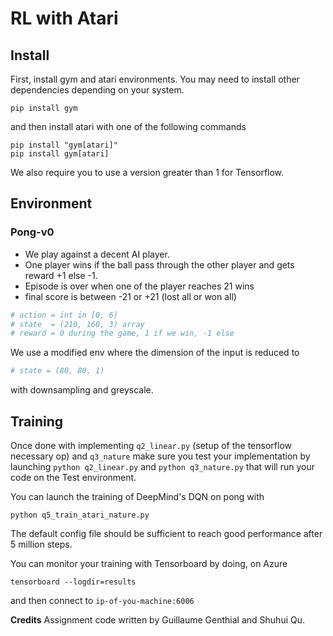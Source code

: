 # RL with Atari

## Install

First, install gym and atari environments. You may need to install other dependencies depending on your system.

```
pip install gym
```

and then install atari with one of the following commands
```
pip install "gym[atari]"
pip install gym[atari]
```

We also require you to use a version greater than 1 for Tensorflow.


## Environment

### Pong-v0

- We play against a decent AI player.
- One player wins if the ball pass through the other player and gets reward +1 else -1.
- Episode is over when one of the player reaches 21 wins
- final score is between -21 or +21 (lost all or won all)

```python
# action = int in [0, 6)
# state  = (210, 160, 3) array
# reward = 0 during the game, 1 if we win, -1 else
```

We use a modified env where the dimension of the input is reduced to

```python
# state = (80, 80, 1)
```

with downsampling and greyscale.

## Training

Once done with implementing `q2_linear.py` (setup of the tensorflow necessary op) and `q3_nature` make sure you test your implementation by launching `python q2_linear.py` and `python q3_nature.py` that will run your code on the Test environment.

You can launch the training of DeepMind's DQN on pong with

```
python q5_train_atari_nature.py
```

The default config file should be sufficient to reach good performance after 5 million steps.

You can monitor your training with Tensorboard by doing, on Azure

```
tensorboard --logdir=results
```

and then connect to `ip-of-you-machine:6006`




**Credits**
Assignment code written by Guillaume Genthial and Shuhui Qu.